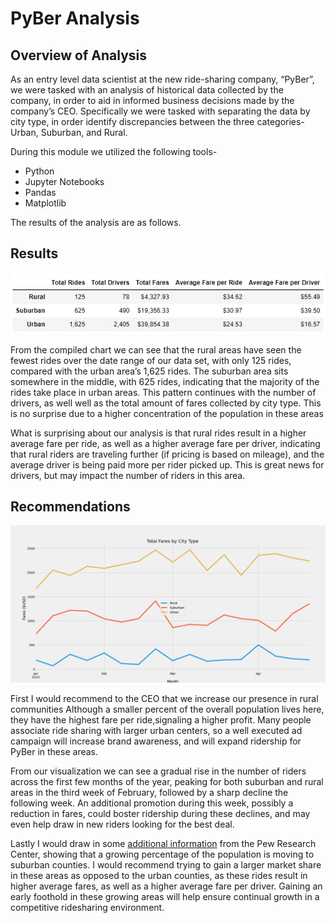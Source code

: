 # PyBer Analysis

## Overview of Analysis

As an entry level data scientist at the new ride-sharing company, “PyBer”, we were tasked with an analysis of historical data collected by the company, in order to aid in informed business decisions made by the company’s CEO. Specifically we were tasked with separating the data by city type, in order identify discrepancies between the three categories- Urban, Suburban, and Rural.

During this module we utilized the following tools-

- Python
- Jupyter Notebooks
- Pandas
- Matplotlib

The results of the analysis are as follows.

## Results

![Insert chart](https://github.com/jackary24/PyBer_Analysis/blob/main/Analysis/analysis_by_city_type.png)

From the compiled chart we can see that the rural areas have seen the fewest rides over the date range of our data set, with only 125 rides, compared with the urban area’s 1,625 rides.  The suburban area sits somewhere in the middle, with 625 rides, indicating that the majority of the rides take place in urban areas. This pattern continues with the number of drivers, as well well as the total amount of fares collected by city type. This is no surprise due to a higher concentration of the population in these areas

What is surprising about our analysis is that rural rides result in a higher average fare per ride, as well as a higher average fare per driver, indicating that rural riders are traveling further (if pricing is based on mileage), and the average driver is being paid more per rider picked up. This is great news for drivers, but may impact the number of riders in this area. 

## Recommendations

![Insert graph](https://github.com/jackary24/PyBer_Analysis/blob/main/Analysis/total_fares_by_city.png)

First I would recommend to the CEO that we increase our presence in rural communities Although a smaller percent of the overall population lives here, they have the highest fare per ride,signaling a higher profit. Many people associate ride sharing with larger urban centers, so a well executed ad campaign will increase brand awareness, and will expand ridership for PyBer in these areas. 

From our visualization we can see a gradual rise in the number of riders across the first few months of the year, peaking for both suburban and rural areas in the third week of February, followed by a sharp decline the following week. An additional promotion during this week, possibly a reduction in fares, could boster ridership during these declines, and may even help draw in new riders looking for the best deal.

Lastly I would draw in some [additional information](https://www.pewresearch.org/social-trends/2020/07/29/prior-to-covid-19-urban-core-counties-in-the-u-s-were-gaining-vitality-on-key-measures/) from the Pew Research Center, showing that a growing percentage of the population is moving to suburban counties. I would recommend trying to gain a larger market share in these areas as opposed to the urban counties, as these rides result in higher average fares, as well as a higher average fare per driver. Gaining an early foothold in these growing areas will help ensure continual growth in a competitive ridesharing environment. 

